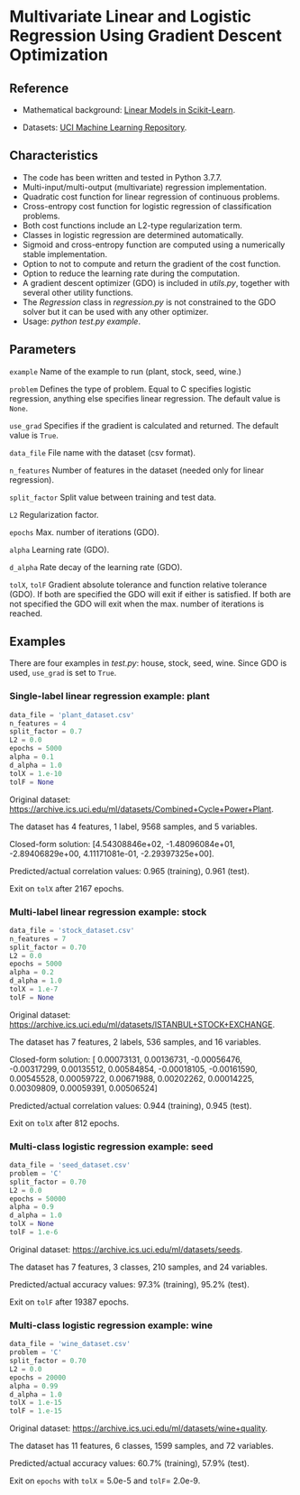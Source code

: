 # Multivariate Linear and Logistic Regression Using Gradient Descent Optimization

## Reference

- Mathematical background: [Linear Models in Scikit-Learn](https://scikit-learn.org/stable/modules/linear_model.html).

- Datasets: [UCI Machine Learning Repository](https://archive.ics.uci.edu/ml/datasets.php).

## Characteristics

- The code has been written and tested in Python 3.7.7.
- Multi-input/multi-output (multivariate) regression implementation.
- Quadratic cost function for linear regression of continuous problems.
- Cross-entropy cost function for logistic regression of classification problems.
- Both cost functions include an L2-type regularization term.
- Classes in logistic regression are determined automatically.
- Sigmoid and cross-entropy function are computed using a numerically stable implementation.
- Option to not to compute and return the gradient of the cost function.
- Option to reduce the learning rate during the computation.
- A gradient descent optimizer (GDO) is included in *utils.py*, together with several other utility functions.
- The *Regression* class in *regression.py* is not constrained to the GDO solver but it can be used with any other optimizer.
- Usage: *python test.py example*.

## Parameters

`example` Name of the example to run (plant, stock, seed, wine.)

`problem` Defines the type of problem. Equal to C specifies logistic regression, anything else specifies linear regression. The default value is `None`.

`use_grad` Specifies if the gradient is calculated and returned. The default value is `True`.

`data_file` File name with the dataset (csv format).

`n_features` Number of features in the dataset (needed only for linear regression).

`split_factor` Split value between training and test data.

`L2` Regularization factor.

`epochs` Max. number of iterations (GDO).

`alpha` Learning rate (GDO).

`d_alpha` Rate decay of the learning rate (GDO).

`tolX`, `tolF` Gradient absolute tolerance and function relative tolerance (GDO). If both are specified the GDO will exit if either is satisfied. If both are not specified the GDO will exit when the max. number of iterations is reached.

## Examples

There are four examples in *test.py*: house, stock, seed, wine. Since GDO is used, `use_grad` is set to `True`.

### Single-label linear regression example: plant

```python
data_file = 'plant_dataset.csv'
n_features = 4
split_factor = 0.7
L2 = 0.0
epochs = 5000
alpha = 0.1
d_alpha = 1.0
tolX = 1.e-10
tolF = None
```

Original dataset: <https://archive.ics.uci.edu/ml/datasets/Combined+Cycle+Power+Plant>.

The dataset has 4 features, 1 label, 9568 samples, and 5 variables.

Closed-form solution: [4.54308846e+02, -1.48096084e+01, -2.89406829e+00,  4.11171081e-01, -2.29397325e+00].

Predicted/actual correlation values: 0.965 (training), 0.961 (test).

Exit on `tolX` after 2167 epochs.

### Multi-label linear regression example: stock

```python
data_file = 'stock_dataset.csv'
n_features = 7
split_factor = 0.70
L2 = 0.0
epochs = 5000
alpha = 0.2
d_alpha = 1.0
tolX = 1.e-7
tolF = None
```

Original dataset: <https://archive.ics.uci.edu/ml/datasets/ISTANBUL+STOCK+EXCHANGE>.

The dataset has 7 features, 2 labels, 536 samples, and 16 variables.

Closed-form solution: [ 0.00073131,  0.00136731, -0.00056476, -0.00317299,  0.00135512,  0.00584854, -0.00018105, -0.00161590,  0.00545528,  0.00059722,  0.00671988,  0.00202262,  0.00014225,  0.00309809,  0.00059391,  0.00506524]

Predicted/actual correlation values: 0.944 (training), 0.945 (test).

Exit on `tolX` after 812 epochs.

### Multi-class logistic regression example: seed

```python
data_file = 'seed_dataset.csv'
problem = 'C'
split_factor = 0.70
L2 = 0.0
epochs = 50000
alpha = 0.9
d_alpha = 1.0
tolX = None
tolF = 1.e-6
```

Original dataset: <https://archive.ics.uci.edu/ml/datasets/seeds>.

The dataset has 7 features, 3 classes, 210 samples, and 24 variables.

Predicted/actual accuracy values: 97.3% (training), 95.2% (test).

Exit on `tolF` after 19387 epochs.

### Multi-class logistic regression example: wine

```python
data_file = 'wine_dataset.csv'
problem = 'C'
split_factor = 0.70
L2 = 0.0
epochs = 20000
alpha = 0.99
d_alpha = 1.0
tolX = 1.e-15
tolF = 1.e-15
```

Original dataset: <https://archive.ics.uci.edu/ml/datasets/wine+quality>.

The dataset has 11 features, 6 classes, 1599 samples, and 72 variables.

Predicted/actual accuracy values: 60.7% (training), 57.9% (test).

Exit on `epochs` with `tolX` = 5.0e-5 and `tolF`= 2.0e-9.
